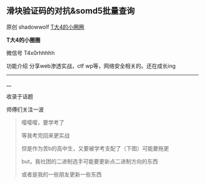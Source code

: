 ##  滑块验证码的对抗&somd5批量查询

原创 shadowwolf  [ T大4的小圈圈 ](javascript:void\(0\);)

**T大4的小圈圈** ![]()

微信号 T4x0rhhhhh

功能介绍 分享web渗透实战，ctf wp等，网络安全相关的。还在成长ing

____

__

收录于话题

师傅们关注一波  

> 嘤嘤嘤，要学考了  
>
>
> 等我考完回来更实战  
>
>
> 但是作为苦b的高中生，又要被学考支配了（下图）可能要拖更  
>
>
> but，我社团的二进制选手可能要更新点二进制方向的东西
>
> 或者是我的一些朋友更新一些东西
